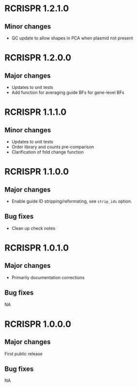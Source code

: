 # RCRISPR 1.2.1.0

## Minor changes

* QC update to allow shapes in PCA when plasmid not present

# RCRISPR 1.2.0.0

## Major changes

* Updates to unit tests
* Add function for averaging guide BFs for gene-level BFs

# RCRISPR 1.1.1.0

## Minor changes

* Updates to unit tests
* Order library and counts pre-comparison
* Clarification of fold change function

# RCRISPR 1.1.0.0

## Major changes

* Enable guide ID stripping/reformating, see `strip_ids` option.

## Bug fixes

* Clean up check notes

# RCRISPR 1.0.1.0

## Major changes

* Primarily documentation corrections

## Bug fixes

NA

# RCRISPR 1.0.0.0

## Major changes

First public release

## Bug fixes

NA
